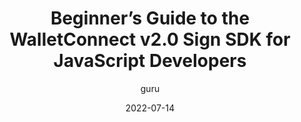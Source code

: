 ---
title: "Beginner’s Guide to the WalletConnect v2.0 Sign SDK for JavaScript Developers"
description: "WalletConnect Sign is a remote protocol designed for secure peer-to-peer communication between dapps"
date: "2022-07-14"
author: "guru"
tags: ["Web3","Technical","Privacy"]
coverImage: "https://miro.medium.com/v2/resize:fit:1400/format:webp/1*pH_IPZfx9SSI2NfaCypTVw.png"
link: "https://medium.com/@hackyguru/beginners-guide-to-the-walletconnect-v2-0-sign-sdk-for-javascript-developers-107f9eebb29b"
---
